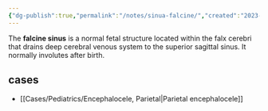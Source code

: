 ```yaml
---
{"dg-publish":true,"permalink":"/notes/sinua-falcine/","created":"2023-05-25T18:08:47.663-05:00","updated":"2023-05-25T18:12:18.749-05:00"}
---
```



The **falcine sinus** is a normal fetal structure located within the falx cerebri that drains deep cerebral venous system to the superior sagittal sinus. It normally involutes after birth.

## cases
- [[Cases/Pediatrics/Encephalocele, Parietal\|Parietal encephalocele]]